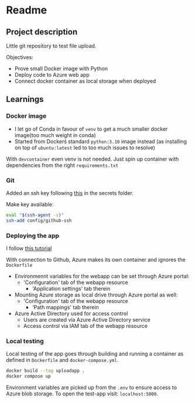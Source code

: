 # Readme

## Project description

Little git repository to test file upload.

Objectives:
- Prove small Docker image with Python
- Deploy code to Azure web app
- Connect docker container as local storage when deployed

## Learnings

### Docker image

- I let go of Conda in favour of `venv` to get a much smaller docker image(too much weight in conda)
- Started from Dockerś standard `python:3.10` image instead (as installing on top of `ubuntu:latest` led to too much issues to resolve)

With `devcontainer` even venv is not needed. Just spin up container with dependencies from the right `requirements.txt`

### Git

Added an ssh key following [this](https://docs.github.com/en/authentication/connecting-to-github-with-ssh/generating-a-new-ssh-key-and-adding-it-to-the-ssh-agent) in the secrets folder.

Make key available:
```bash
eval "$(ssh-agent -s)"
ssh-add config/github-ssh
```

### Deploying the app

I follow [this tutorial](https://learn.microsoft.com/en-us/azure/developer/python/tutorial-containerize-simple-web-app-for-app-service?tabs=web-app-flask)

With connection to Github, Azure makes its own container and ignores the `Dockerfile` 
- Environmennt variables for the webapp can be set through Azure portal: 
  - 'Configuration' tab of the webapp resource
    - 'Application settings' tab therein
- Mounting Azure storage as local drive through Azure portal as well:
  -  'Configuration' tab of the webapp resource
     -  'Path mappings' tab therein
-  Azure Active Directory used for access control
   -  Users are created via Azure Active Directory service
   -  Access control via IAM tab of the webapp resource

### Local testing
Local testing of the app goes through building and running a container as defined in `Dockerfile` and `docker-compose.yml`.
```bash
docker build --tag uploadapp .
docker compose up
```
Environment variables are picked up from the `.env` to ensure access to Azure blob storage. To open the test-app visit: `localhost:5000`.
